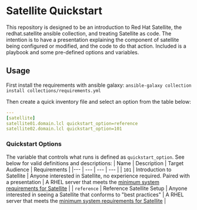 # Satellite Quickstart

This repository is designed to be an introduction to Red Hat Satellite, the redhat.satellite ansible collection, and treating Satellite as code. The intention is to have a presentation explaining the component of satellite being configured or modified, and the code to do that action. Included is a playbook and some pre-defined options and variables.

## Usage

First install the requirements with ansible galaxy: `ansible-galaxy collection install collections/requirements.yml`

Then create a quick inventory file and select an option from the table below:
```yaml
---
[satellite]
satellite01.domain.lcl quickstart_option=reference
satellite02.domain.lcl quickstart_option=101
```

### Quickstart Options ###
The variable that controls what runs is defined as `quickstart_option`. See below for valid definitions and descriptions:
| Name | Description | Target Audience | Requirements |
|--- | --- | --- | --- |
| `101` | Introduction to Satellite | Anyone interested in Satellite, no experience required. Paired with a presentation | A RHEL server that meets the [minimum system requirements for Satellite](https://access.redhat.com/documentation/en-us/red_hat_satellite/6.8/html/installing_satellite_server_from_a_connected_network/preparing-environment-for-satellite-installation#system-requirements_satellite) |
| `reference` | Reference Satellite Setup | Anyone interested in seeing a Satellite that conforms to "best practices" | A RHEL server that meets the [minimum system requirements for Satellite](https://access.redhat.com/documentation/en-us/red_hat_satellite/6.8/html/installing_satellite_server_from_a_connected_network/preparing-environment-for-satellite-installation#system-requirements_satellite) |

